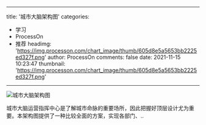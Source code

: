 
---
title: '城市大脑架构图'
categories: 
 - 学习
 - ProcessOn
 - 推荐
headimg: 'https://img.processon.com/chart_image/thumb/605d8e5a5653bb2225ed327f.png'
author: ProcessOn
comments: false
date: 2021-11-15 10:23:47
thumbnail: 'https://img.processon.com/chart_image/thumb/605d8e5a5653bb2225ed327f.png'
---

<div>   
<img class="thumb" alt="城市大脑架构图" src="https://img.processon.com/chart_image/thumb/605d8e5a5653bb2225ed327f.png" referrerpolicy="no-referrer">
<p>城市大脑运营指挥中心是了解城市命脉的重要场所，因此把握好顶层设计尤为重要。本架构图提供了一种比较全面的方案，实现各部门、..</p>  
</div>
            